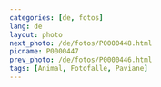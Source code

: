 ```yaml
---
categories: [de, fotos]
lang: de
layout: photo
next_photo: /de/fotos/P0000448.html
picname: P0000447
prev_photo: /de/fotos/P0000446.html
tags: [Animal, Fotofalle, Paviane]
---
```

